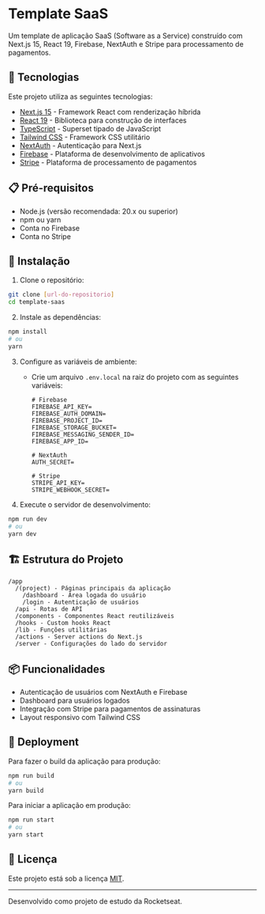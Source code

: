 # Template SaaS

Um template de aplicação SaaS (Software as a Service) construído com Next.js 15, React 19, Firebase, NextAuth e Stripe para processamento de pagamentos.

## 🚀 Tecnologias

Este projeto utiliza as seguintes tecnologias:

- [Next.js 15](https://nextjs.org/) - Framework React com renderização híbrida
- [React 19](https://react.dev/) - Biblioteca para construção de interfaces
- [TypeScript](https://www.typescriptlang.org/) - Superset tipado de JavaScript
- [Tailwind CSS](https://tailwindcss.com/) - Framework CSS utilitário
- [NextAuth](https://next-auth.js.org/) - Autenticação para Next.js
- [Firebase](https://firebase.google.com/) - Plataforma de desenvolvimento de aplicativos
- [Stripe](https://stripe.com/) - Plataforma de processamento de pagamentos

## 📋 Pré-requisitos

- Node.js (versão recomendada: 20.x ou superior)
- npm ou yarn
- Conta no Firebase
- Conta no Stripe

## 🔧 Instalação

1. Clone o repositório:
```bash
git clone [url-do-repositorio]
cd template-saas
```

2. Instale as dependências:
```bash
npm install
# ou
yarn
```

3. Configure as variáveis de ambiente:
   - Crie um arquivo `.env.local` na raiz do projeto com as seguintes variáveis:
     ```
     # Firebase
     FIREBASE_API_KEY=
     FIREBASE_AUTH_DOMAIN=
     FIREBASE_PROJECT_ID=
     FIREBASE_STORAGE_BUCKET=
     FIREBASE_MESSAGING_SENDER_ID=
     FIREBASE_APP_ID=
     
     # NextAuth
     AUTH_SECRET=
     
     # Stripe
     STRIPE_API_KEY=
     STRIPE_WEBHOOK_SECRET=
     ```

4. Execute o servidor de desenvolvimento:
```bash
npm run dev
# ou
yarn dev
```

## 🏗️ Estrutura do Projeto

```
/app
  /(project) - Páginas principais da aplicação
    /dashboard - Área logada do usuário
    /login - Autenticação de usuários
  /api - Rotas de API
  /components - Componentes React reutilizáveis
  /hooks - Custom hooks React
  /lib - Funções utilitárias
  /actions - Server actions do Next.js
  /server - Configurações do lado do servidor
```

## 📦 Funcionalidades

- Autenticação de usuários com NextAuth e Firebase
- Dashboard para usuários logados
- Integração com Stripe para pagamentos de assinaturas
- Layout responsivo com Tailwind CSS

## 🚢 Deployment

Para fazer o build da aplicação para produção:

```bash
npm run build
# ou
yarn build
```

Para iniciar a aplicação em produção:

```bash
npm run start
# ou
yarn start
```

## 📄 Licença

Este projeto está sob a licença [MIT](https://choosealicense.com/licenses/mit/).

---

Desenvolvido como projeto de estudo da Rocketseat.
